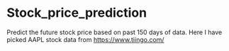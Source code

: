 # Stock_price_prediction
Predict the future stock price based on past 150 days of data. Here I have picked AAPL stock data from https://www.tiingo.com/
